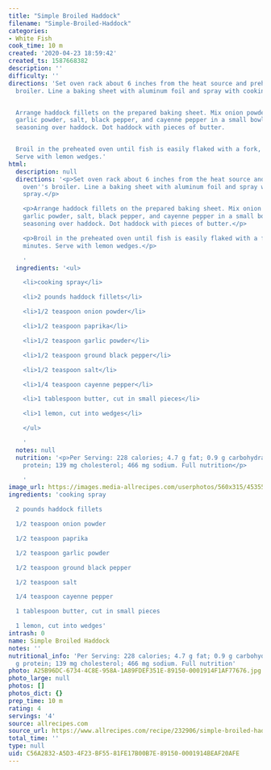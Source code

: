 ```yaml
---
title: "Simple Broiled Haddock"
filename: "Simple-Broiled-Haddock"
categories:
- White Fish
cook_time: 10 m
created: '2020-04-23 18:59:42'
created_ts: 1587668382
description: ''
difficulty: ''
directions: 'Set oven rack about 6 inches from the heat source and preheat the oven''s
  broiler. Line a baking sheet with aluminum foil and spray with cooking spray.


  Arrange haddock fillets on the prepared baking sheet. Mix onion powder, paprika,
  garlic powder, salt, black pepper, and cayenne pepper in a small bowl; sprinkle
  seasoning over haddock. Dot haddock with pieces of butter.


  Broil in the preheated oven until fish is easily flaked with a fork, 6 to 8 minutes.
  Serve with lemon wedges.'
html:
  description: null
  directions: '<p>Set oven rack about 6 inches from the heat source and preheat the
    oven''s broiler. Line a baking sheet with aluminum foil and spray with cooking
    spray.</p>

    <p>Arrange haddock fillets on the prepared baking sheet. Mix onion powder, paprika,
    garlic powder, salt, black pepper, and cayenne pepper in a small bowl; sprinkle
    seasoning over haddock. Dot haddock with pieces of butter.</p>

    <p>Broil in the preheated oven until fish is easily flaked with a fork, 6 to 8
    minutes. Serve with lemon wedges.</p>

    '
  ingredients: '<ul>

    <li>cooking spray</li>

    <li>2 pounds haddock fillets</li>

    <li>1/2 teaspoon onion powder</li>

    <li>1/2 teaspoon paprika</li>

    <li>1/2 teaspoon garlic powder</li>

    <li>1/2 teaspoon ground black pepper</li>

    <li>1/2 teaspoon salt</li>

    <li>1/4 teaspoon cayenne pepper</li>

    <li>1 tablespoon butter, cut in small pieces</li>

    <li>1 lemon, cut into wedges</li>

    </ul>

    '
  notes: null
  nutrition: '<p>Per Serving: 228 calories; 4.7 g fat; 0.9 g carbohydrates; 43.2 g
    protein; 139 mg cholesterol; 466 mg sodium. Full nutrition</p>

    '
image_url: https://images.media-allrecipes.com/userphotos/560x315/4535513.jpg
ingredients: 'cooking spray

  2 pounds haddock fillets

  1/2 teaspoon onion powder

  1/2 teaspoon paprika

  1/2 teaspoon garlic powder

  1/2 teaspoon ground black pepper

  1/2 teaspoon salt

  1/4 teaspoon cayenne pepper

  1 tablespoon butter, cut in small pieces

  1 lemon, cut into wedges'
intrash: 0
name: Simple Broiled Haddock
notes: ''
nutritional_info: 'Per Serving: 228 calories; 4.7 g fat; 0.9 g carbohydrates; 43.2
  g protein; 139 mg cholesterol; 466 mg sodium. Full nutrition'
photo: A25B96DC-6734-4C8E-958A-1A89FDEF351E-89150-0001914F1AF77676.jpg
photo_large: null
photos: []
photos_dict: {}
prep_time: 10 m
rating: 4
servings: '4'
source: allrecipes.com
source_url: https://www.allrecipes.com/recipe/232906/simple-broiled-haddock/
total_time: ''
type: null
uid: C56A2832-A5D3-4F23-BF55-81FE17B00B7E-89150-0001914BEAF20AFE
---
```

